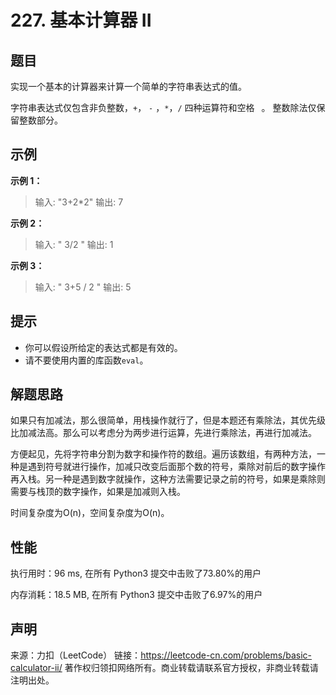 # 227. 基本计算器 II

## 题目

实现一个基本的计算器来计算一个简单的字符串表达式的值。

字符串表达式仅包含非负整数，`+`， `-` ，`*`，`/` 四种运算符和空格 ` `。 整数除法仅保留整数部分。

## 示例

**示例 1：**

> 输入: "3+2*2"
> 输出: 7

**示例 2：**

> 输入: " 3/2 "
> 输出: 1

**示例 3：**

> 输入: " 3+5 / 2 "
> 输出: 5

## 提示

* 你可以假设所给定的表达式都是有效的。
* 请不要使用内置的库函数` eval `。

## 解题思路

如果只有加减法，那么很简单，用栈操作就行了，但是本题还有乘除法，其优先级比加减法高。那么可以考虑分为两步进行运算，先进行乘除法，再进行加减法。

方便起见，先将字符串分割为数字和操作符的数组。遍历该数组，有两种方法，一种是遇到符号就进行操作，加减只改变后面那个数的符号，乘除对前后的数字操作再入栈。另一种是遇到数字就操作，这种方法需要记录之前的符号，如果是乘除则需要与栈顶的数字操作，如果是加减则入栈。

时间复杂度为O(n)，空间复杂度为O(n)。

## 性能

执行用时：96 ms, 在所有 Python3 提交中击败了73.80%的用户

内存消耗：18.5 MB, 在所有 Python3 提交中击败了6.97%的用户

## 声明

来源：力扣（LeetCode）
链接：https://leetcode-cn.com/problems/basic-calculator-ii/
著作权归领扣网络所有。商业转载请联系官方授权，非商业转载请注明出处。